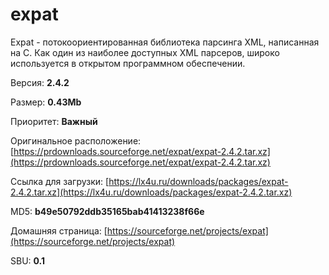 # expat

Expat - потокоориентированная библиотека парсинга XML, написанная на C. Как один из наиболее доступных XML парсеров, широко используется в открытом программном обеспечении.

Версия: **2.4.2**

Размер: **0.43Mb**

Приоритет: **Важный**

Оригинальное расположение: [https://prdownloads.sourceforge.net/expat/expat-2.4.2.tar.xz](https://prdownloads.sourceforge.net/expat/expat-2.4.2.tar.xz)

Ссылка для загрузки: [https://lx4u.ru/downloads/packages/expat-2.4.2.tar.xz](https://lx4u.ru/downloads/packages/expat-2.4.2.tar.xz)

MD5: **b49e50792ddb35165bab41413238f66e**

Домашняя страница: [https://sourceforge.net/projects/expat](https://sourceforge.net/projects/expat)

SBU: **0.1**